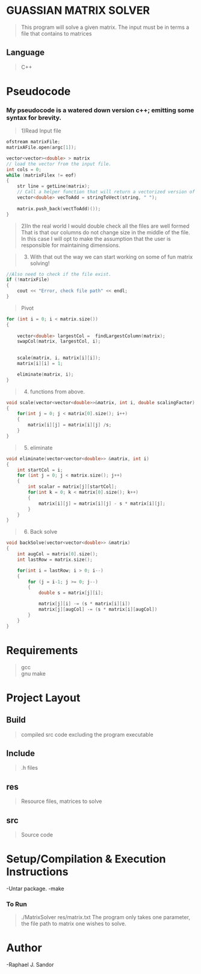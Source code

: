 # GUASSIAN MATRIX SOLVER
> This program will solve a given matrix. The input must be in terms a file that contains to matrices 

## Language 
> C++

# Pseudocode
### My pseudocode is a watered down version c++; emitting some syntax for brevity.



> 1)Read Input file 

```c++
ofstream matrixFile;
matrixAFile.open(argc[1]);

vector<vector><double> > matrix
// load the vector from the input file.
int cols = 0;
while (matrixFilex != eof)
{	
	str line = getLine(matrix);
	// Call a helper function that will return a vectorized version of the string 
	vector<double> vecToAdd = stringToVect(string, " ");
	
	matrix.push_back(vectToAdd)());
}	
```

> 2)In the real world I would double check all the files are well formed
That is that our columns do not change size in the middle of the file.       
In this case I will opt to make the assumption that the user is responsible for
maintaining dimensions.  


> 3) With that out the way we can start working on some of fun matrix solving!
```c++
//Also need to check if the file exist.
if (!matrixFile)
{
	cout << "Error, check file path" << endl;
}
```


> Pivot
```c++
for (int i = 0; i < matrix.size())
{
	
	vector<double> largestCol =  findLargestColumn(matrix);
	swapCol(matrix, largestCol, i);
	

	scale(matrix, i, matrix[i][i]);
	matrix[i][i] = 1;

	eliminate(matrix, i);
}
```


> 4) functions from above.
```c++
void scale(vector<vector<double>>&matrix, int i, double scalingFactor)
{
	for(int j = 0; j < matrix[0].size(); i++)
	{
		matrix[i][j] = matrix[i][j] /s;
	}
}
```

> 5) eliminate

```c++
void eliminate(vector<vector<double>> &matrix, int i)
{
	int startCol = i;
	for (int j = 0; j < matrix.size(); j++)
	{
		int scalar = matrix[j][startCol];
		for(int k = 0; k < matrix[0].size(); k++)
		{
			matrix[i][j] = matrix[i][j] - s * matrix[i][j];
		}
	}	
}
```

> 6) Back solve

```c++
void backSolve(vector<vector<double>> &matrix)
{
	int augCol = matrix[0].size();
	int lastRow = matrix.size();

	for(int i = lastRow; i > 0; i--)
	{
		for (j = i-1; j >= 0; j--)
		{
			double s = matrix[j][i];

			matrix[j][i] -= (s * matrix[i][i])
            matrix[j][augCol] -= (s * matrix[i][augCol])
		}
	} 
}
```

# Requirements
> gcc      
> gnu make


# Project Layout
## Build
> compiled src code excluding the program executable

## Include
> .h files

## res
> Resource files, matrices to solve

## src
>Source code


# Setup/Compilation & Execution Instructions  
-Untar package.
-make 

### To Run
> ./MatrixSolver res/matrix.txt
The program only takes one parameter, the file path
to matrix one wishes to solve. 

# Author 
-Raphael J. Sandor  
